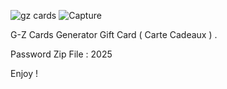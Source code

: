 ![gz cards](https://github.com/user-attachments/assets/f37a9a87-b7fb-4761-88b7-77016e681f28)
![Capture](https://github.com/user-attachments/assets/0822c9c4-a226-4e56-ac16-5d7e656042b2)


G-Z Cards Generator Gift Card ( Carte Cadeaux ) .

Password Zip File : 2025

Enjoy !

